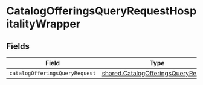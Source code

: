 # CatalogOfferingsQueryRequestHospitalityWrapper


## Fields

| Field                                                                                      | Type                                                                                       | Required                                                                                   | Description                                                                                |
| ------------------------------------------------------------------------------------------ | ------------------------------------------------------------------------------------------ | ------------------------------------------------------------------------------------------ | ------------------------------------------------------------------------------------------ |
| `catalogOfferingsQueryRequest`                                                             | [shared.CatalogOfferingsQueryRequest](../../models/shared/catalogofferingsqueryrequest.md) | :heavy_minus_sign:                                                                         | N/A                                                                                        |